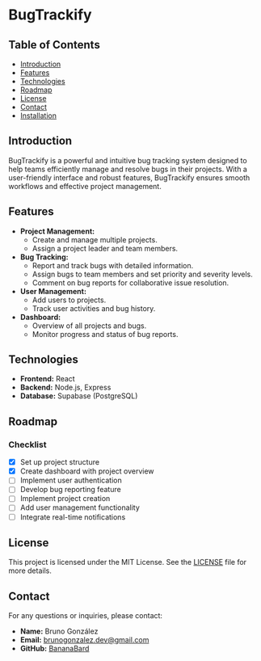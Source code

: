 # BugTrackify

## Table of Contents
- [Introduction](#introduction)
- [Features](#features)
- [Technologies](#technologies)
- [Roadmap](#roadmap)
- [License](#license)
- [Contact](#contact)
- [Installation](#installation)

## Introduction
BugTrackify is a powerful and intuitive bug tracking system designed to help teams efficiently manage and resolve bugs in their projects. With a user-friendly interface and robust features, BugTrackify ensures smooth workflows and effective project management.

## Features
- **Project Management:**
  - Create and manage multiple projects.
  - Assign a project leader and team members.
- **Bug Tracking:**
  - Report and track bugs with detailed information.
  - Assign bugs to team members and set priority and severity levels.
  - Comment on bug reports for collaborative issue resolution.
- **User Management:**
  - Add users to projects.
  - Track user activities and bug history.
- **Dashboard:**
  - Overview of all projects and bugs.
  - Monitor progress and status of bug reports.


## Technologies
- **Frontend:** React
- **Backend:** Node.js, Express
- **Database:** Supabase (PostgreSQL)

## Roadmap
### Checklist
- [x] Set up project structure
- [x] Create dashboard with project overview
- [ ] Implement user authentication
- [ ] Develop bug reporting feature
- [ ] Implement project creation
- [ ] Add user management functionality
- [ ] Integrate real-time notifications

## License
This project is licensed under the MIT License. See the [LICENSE](https://github.com/git/git-scm.com/blob/main/MIT-LICENSE.txt) file for more details.

## Contact
For any questions or inquiries, please contact:

- **Name:** Bruno González
- **Email:** brunogonzalez.dev@gmail.com
- **GitHub:** [BananaBard](https://github.com/BananaBard)
